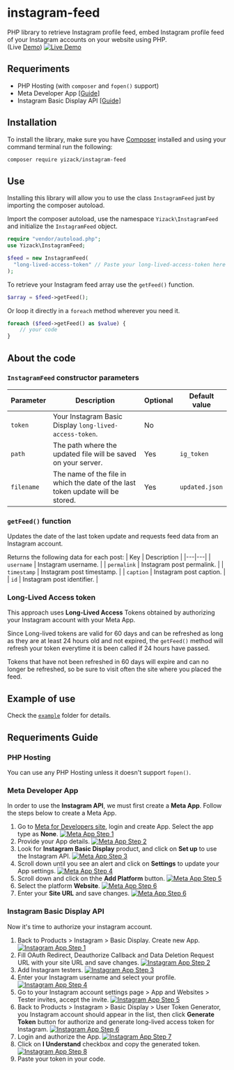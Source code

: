 # instagram-feed
PHP library to retrieve Instagram profile feed, embed Instagram profile feed of your Instagram accounts on your website using PHP.\
(Live [Demo](https://instagram-feed.yizack.com/demo/))
[![Live Demo](https://yizack.com/images/instagram-feed/demo.gif)](https://instagram-feed.yizack.com/demo/)

## Requeriments
- PHP Hosting (with `composer` and `fopen()` support)
- Meta Developer App [[Guide]](#meta-developer-app)
- Instagram Basic Display API [[Guide]](#instagram-basic-display-api)

## Installation
To install the library, make sure you have [Composer](https://getcomposer.org/) installed and using your command terminal run the following:
```sh
composer require yizack/instagram-feed
```

## Use
Installing this library will allow you to use the class `InstagramFeed` just by importing the composer autoload.

Import the composer autoload, use the namespace `Yizack\InstagramFeed` and initialize the `InstagramFeed` object.
```php
require "vendor/autoload.php";
use Yizack\InstagramFeed;

$feed = new InstagramFeed(
  "long-lived-access-token" // Paste your long-lived-access-token here
);
```

To retrieve your Instagram feed array use the `getFeed()` function.
```php
$array = $feed->getFeed();
```

Or loop it directly in a `foreach` method wherever you need it.
```php
foreach ($feed->getFeed() as $value) {
    // your code
}
```

## About the code
### `InstagramFeed` constructor parameters
| Parameter | Description | Optional | Default value |
|---|---|---|---|
| `token` | Your Instagram Basic Display `long-lived-access-token`. | No |  |
| `path` | The path where the updated file will be saved on your server. | Yes | `ig_token` |
| `filename` | The name of the file in which the date of the last token update will be stored. | Yes | `updated.json` |

### `getFeed()` function
Updates the date of the last token update and requests feed data from an Instagram account.

Returns the following data for each post:
| Key | Description |
|---|---|
| `username` | Instagram username. |
| `permalink` | Instagram post permalink. |
| `timestamp` | Instagram post timestamp. |
| `caption` | Instagram post caption. |
| `id` | Instagram post identifier. |

### Long-Lived Access token
This approach uses **Long-Lived Access** Tokens obtained by authorizing your Instagram account with your Meta App.

Since Long-lived tokens are valid for 60 days and can be refreshed as long as they are at least 24 hours old and not expired, the `getFeed()` method will refresh your token everytime it is been called if 24 hours have passed.

Tokens that have not been refreshed in 60 days will expire and can no longer be refreshed, so be sure to visit often the site where you placed the feed.

## Example of use
Check the [`example`](/example) folder for details.

## Requeriments Guide
### PHP Hosting
You can use any PHP Hosting unless it doesn't support `fopen()`.

### Meta Developer App
In order to use the **Instagram API**, we must first create a **Meta App**. Follow the steps below to create a Meta App.
1. Go to [Meta for Developers site](https://developers.facebook.com/apps/create/), login and create App. Select the app type as **None**.
[![Meta App Step 1](https://yizack.com/images/instagram-feed/meta-app-1.jpg)](https://developers.facebook.com/)
2. Provide your App details.
[![Meta App Step 2](https://yizack.com/images/instagram-feed/meta-app-2.jpg)](https://developers.facebook.com/)
3. Look for **Instagram Basic Display** product, and click on **Set up** to use the Instagram API.
[![Meta App Step 3](https://yizack.com/images/instagram-feed/meta-app-3.jpg)](https://developers.facebook.com/)
4. Scroll down until you see an alert and click on **Settings** to update your App settings.
[![Meta App Step 4](https://yizack.com/images/instagram-feed/meta-app-4.jpg)](https://developers.facebook.com/)
5. Scroll down and click on thhe **Add Platform** button.
[![Meta App Step 5](https://yizack.com/images/instagram-feed/meta-app-5.jpg)](https://developers.facebook.com/)
6. Select the platform **Website**.
[![Meta App Step 6](https://yizack.com/images/instagram-feed/meta-app-6.jpg)](https://developers.facebook.com/)
7. Enter your **Site URL** and save changes.
[![Meta App Step 6](https://yizack.com/images/instagram-feed/meta-app-7.jpg)](https://developers.facebook.com/)

### Instagram Basic Display API
  Now it's time to authorize your instagram account.
1. Back to Products > Instagram > Basic Display. Create new App.
[![Instagram App Step 1](https://yizack.com/images/instagram-feed/instagram-app-1.jpg)](https://developers.facebook.com/)
2. Fill OAuth Redirect, Deauthorize Callback and Data Deletion Request URL with your site URL and save changes.
[![Instagram App Step 2](https://yizack.com/images/instagram-feed/instagram-app-2.jpg)](https://developers.facebook.com/)
3. Add Instagram testers.
[![Instagram App Step 3](https://yizack.com/images/instagram-feed/instagram-app-3.jpg)](https://developers.facebook.com/)
4. Enter your Instagram username and select your profile.
[![Instagram App Step 4](https://yizack.com/images/instagram-feed/instagram-app-4.jpg)](https://developers.facebook.com/)
5. Go to your Instagram account settings page > App and Websites > Tester invites, accept the invite.
[![Instagram App Step 5](https://yizack.com/images/instagram-feed/instagram-app-5.jpg)](https://developers.facebook.com/)
6. Back to Products > Instagram > Basic Display > User Token Generator, you Instagram account should appear in the list, then click **Generate Token** button for authorize and generate long-lived access token for Instagram.
[![Instagram App Step 6](https://yizack.com/images/instagram-feed/instagram-app-6.jpg)](https://developers.facebook.com/)
7. Login and authorize the App.
[![Instagram App Step 7](https://yizack.com/images/instagram-feed/instagram-app-7.jpg)](https://developers.facebook.com/)
8. Click on **I Understand** checkbox and copy the generated token.
[![Instagram App Step 8](https://yizack.com/images/instagram-feed/instagram-app-8.jpg)](https://developers.facebook.com/)
9. Paste your token in your code.

##
